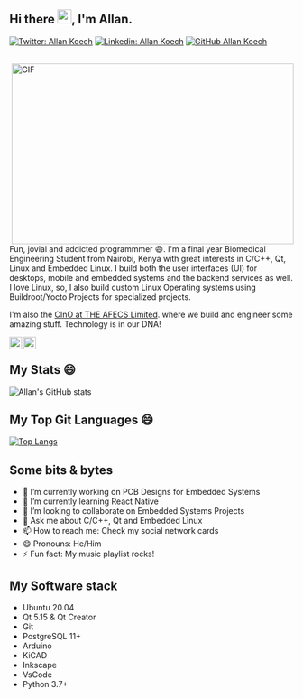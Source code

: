 ## Hi there <img src="https://media.giphy.com/media/hvRJCLFzcasrR4ia7z/giphy.gif" width="25px">, I'm Allan.

[![Twitter: Allan Koech](https://img.shields.io/twitter/follow/lalan_ke?style=social)](https://twitter.com/lalan_KE)
[![Linkedin: Allan Koech](https://img.shields.io/badge/-Allan%20Koech-blue?style=flat-square&logo=Linkedin&logoColor=white&link=https://www.linkedin.com/in/koech2205/)](https://www.linkedin.com/in/koech2205/)
[![GitHub Allan Koech](https://img.shields.io/github/followers/lalan-ke?label=follow&style=social)](https://github.com/lalan-ke)

<br/>
<img align="right" alt="GIF" src="https://media.giphy.com/media/RbDKaczqWovIugyJmW/giphy.gif" width="500" height="320" />

Fun, jovial and addicted programmmer 😄. I'm a final year Biomedical Engineering Student from Nairobi, Kenya with great interests in C/C++, Qt, Linux and Embedded Linux. I build both the user interfaces (UI) for desktops, mobile and embedded systems and the backend services as well. I love Linux, so, I also build custom Linux Operating systems using Buildroot/Yocto Projects for specialized projects.

I'm also the [CInO at THE AFECS Limited](www.afecs.co.ke). where we build and engineer some amazing stuff. Technology is in our DNA!

</a>
<a href="https://twitter.com/afecs_ke">
  <img align="left" alt="Afecs LTD | Twitter" width="22px" src="https://raw.githubusercontent.com/peterthehan/peterthehan/master/assets/twitter.svg" />
</a>
<a href="https://www.linkedin.com/company/afecs/">
  <img align="left" alt="AFECS LinkedIN" width="22px" src="https://raw.githubusercontent.com/peterthehan/peterthehan/master/assets/linkedin.svg" />
</a>

<br/>

## My Stats 😄
![Allan's GitHub stats](https://github-readme-stats.vercel.app/api?username=lalan-ke&show_icons=true&count_private=true)

## My Top Git Languages 😄
[![Top Langs](https://github-readme-stats.vercel.app/api/top-langs/?username=lalan-ke&layout=compact)](https://github.com/lalan-ke/github-readme-stats)

## Some bits & bytes
- 🔭 I’m currently working on PCB Designs for Embedded Systems
- 🌱 I’m currently learning React Native
- 👯 I’m looking to collaborate on Embedded Systems Projects
- 💬 Ask me about C/C++, Qt and Embedded Linux
- 📫 How to reach me: Check my social network cards
- 😄 Pronouns: He/Him
- ⚡ Fun fact: My music playlist rocks!


## My Software stack

- Ubuntu 20.04
- Qt 5.15 & Qt Creator
- Git
- PostgreSQL 11+
- Arduino
- KiCAD
- Inkscape
- VsCode
- Python 3.7+


